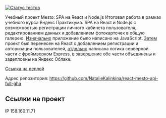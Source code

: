 [![Статус тестов](../../actions/workflows/tests.yml/badge.svg)](../../actions/workflows/tests.yml)

Учебный проект Mesto: SPA на React и Node.js
Итоговая работа в рамках учебного курса Яндекс Практикума. SPA на React и Node.js с возможностью регистрации личного кабинета пользователя, редактированием данных и добавлением фотокарточек в общую галерею.
[Изначально](https://github.com/NatalieKalinkina/mesto) приложение было написано на JavaScript. [Затем](https://github.com/NatalieKalinkina/react-mesto-auth) проект был перенесен на React с добавлением регистрации и авторизации пользователей, [отдельно](https://github.com/NatalieKalinkina/express-mesto-gha) написана логика серверной части с фреймворком Express, в завершение обе части объединены и задеплоены на Яндекс Облаке.
  
[Ссылка на деплой](https://nk.mesto.nomoredomainsmonster.ru)

Адрес репозитория: https://github.com/NatalieKalinkina/react-mesto-api-full-gha

## Ссылки на проект

IP 158.160.11.71



